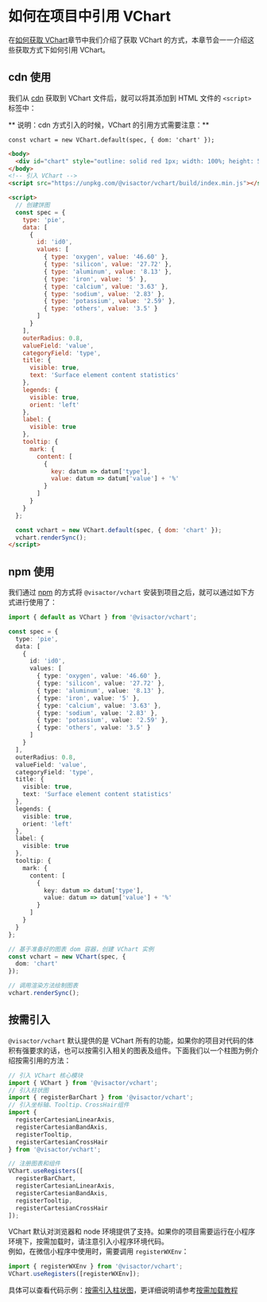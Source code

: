 # 如何在项目中引用 VChart

在[如何获取 VChart](./How_to_Get_VChart)章节中我们介绍了获取 VChart 的方式，本章节会一一介绍这些获取方式下如何引用 VChart。

## cdn 使用

我们从 [cdn](./How_to_Get_VChart#cdn-获取) 获取到 VChart 文件后，就可以将其添加到 HTML 文件的 `<script>` 标签中：

** 说明：cdn 方式引入的时候，VChart 的引用方式需要注意：**

`const vchart = new VChart.default(spec, { dom: 'chart' });`

```html
<body>
  <div id="chart" style="outline: solid red 1px; width: 100%; height: 500px"></div>
</body>
<!-- 引入 VChart -->
<script src="https://unpkg.com/@visactor/vchart/build/index.min.js"></script>

<script>
  // 创建饼图
  const spec = {
    type: 'pie',
    data: [
      {
        id: 'id0',
        values: [
          { type: 'oxygen', value: '46.60' },
          { type: 'silicon', value: '27.72' },
          { type: 'aluminum', value: '8.13' },
          { type: 'iron', value: '5' },
          { type: 'calcium', value: '3.63' },
          { type: 'sodium', value: '2.83' },
          { type: 'potassium', value: '2.59' },
          { type: 'others', value: '3.5' }
        ]
      }
    ],
    outerRadius: 0.8,
    valueField: 'value',
    categoryField: 'type',
    title: {
      visible: true,
      text: 'Surface element content statistics'
    },
    legends: {
      visible: true,
      orient: 'left'
    },
    label: {
      visible: true
    },
    tooltip: {
      mark: {
        content: [
          {
            key: datum => datum['type'],
            value: datum => datum['value'] + '%'
          }
        ]
      }
    }
  };

  const vchart = new VChart.default(spec, { dom: 'chart' });
  vchart.renderSync();
</script>
```

## npm 使用

我们通过 [npm](./How_to_Get_VChart#npm-获取) 的方式将 `@visactor/vchart` 安装到项目之后，就可以通过如下方式进行使用了：

```ts
import { default as VChart } from '@visactor/vchart';

const spec = {
  type: 'pie',
  data: [
    {
      id: 'id0',
      values: [
        { type: 'oxygen', value: '46.60' },
        { type: 'silicon', value: '27.72' },
        { type: 'aluminum', value: '8.13' },
        { type: 'iron', value: '5' },
        { type: 'calcium', value: '3.63' },
        { type: 'sodium', value: '2.83' },
        { type: 'potassium', value: '2.59' },
        { type: 'others', value: '3.5' }
      ]
    }
  ],
  outerRadius: 0.8,
  valueField: 'value',
  categoryField: 'type',
  title: {
    visible: true,
    text: 'Surface element content statistics'
  },
  legends: {
    visible: true,
    orient: 'left'
  },
  label: {
    visible: true
  },
  tooltip: {
    mark: {
      content: [
        {
          key: datum => datum['type'],
          value: datum => datum['value'] + '%'
        }
      ]
    }
  }
};

// 基于准备好的图表 dom 容器，创建 VChart 实例
const vchart = new VChart(spec, {
  dom: 'chart'
});

// 调用渲染方法绘制图表
vchart.renderSync();
```

## 按需引入

`@visactor/vchart` 默认提供的是 VChart 所有的功能，如果你的项目对代码的体积有强要求的话，也可以按需引入相关的图表及组件。下面我们以一个柱图为例介绍按需引用的方法：

```ts
// 引入 VChart 核心模块
import { VChart } from '@visactor/vchart';
// 引入柱状图
import { registerBarChart } from '@visactor/vchart';
// 引入坐标轴、Tooltip、CrossHair组件
import {
  registerCartesianLinearAxis,
  registerCartesianBandAxis,
  registerTooltip,
  registerCartesianCrossHair
} from '@visactor/vchart';

// 注册图表和组件
VChart.useRegisters([
  registerBarChart,
  registerCartesianLinearAxis,
  registerCartesianBandAxis,
  registerTooltip,
  registerCartesianCrossHair
]);
```

VChart 默认对浏览器和 node 环境提供了支持。如果你的项目需要运行在小程序环境下，按需加载时，请注意引入小程序环境代码。  
例如，在微信小程序中使用时，需要调用 `registerWXEnv`：

```ts
import { registerWXEnv } from '@visactor/vchart';
VChart.useRegisters([registerWXEnv]);
```

具体可以查看代码示例：[按需引入柱状图](https://codesandbox.io/s/the-example-of-visactor-vcharts-shrinking-bundle-size-4gsdfn)，更详细说明请参考[按需加载教程](/vchart/guide/tutorial_docs/Load_on_Demand)
